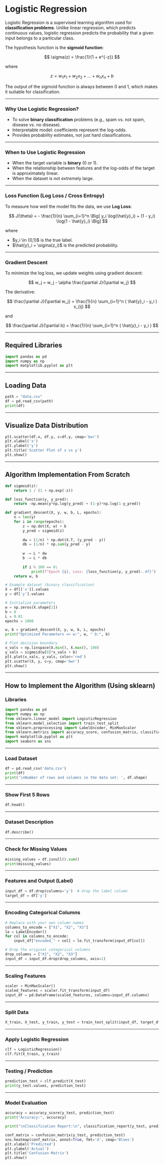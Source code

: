 # Logistic Regression

Logistic Regression is a supervised learning algorithm used for **classification problems**. Unlike linear regression, which predicts continuous values, logistic regression predicts the probability that a given input belongs to a particular class.

The hypothesis function is the **sigmoid function**:

$$
\sigma(z) = \frac{1}{1 + e^{-z}}
$$

where

$$
z = w_1 x_1 + w_2 x_2 + \dots + w_n x_n + b
$$

The output of the sigmoid function is always between 0 and 1, which makes it suitable for classification.

---

### Why Use Logistic Regression?

* To solve **binary classification** problems (e.g., spam vs. not spam, disease vs. no disease).
* Interpretable model: coefficients represent the log-odds.
* Provides probability estimates, not just hard classifications.

---

### When to Use Logistic Regression

* When the target variable is **binary** (0 or 1).
* When the relationship between features and the log-odds of the target is approximately linear.
* When the dataset is not extremely large.

---

### Loss Function (Log Loss / Cross Entropy)

To measure how well the model fits the data, we use **Log Loss**:

$$
J(\theta) = - \frac{1}{n} \sum_{i=1}^n \Big[ y_i \log(\hat{y}_i) + (1 - y_i) \log(1 - \hat{y}_i) \Big]
$$

where

* \$y\_i \in {0,1}\$ is the true label.
* \$\hat{y}\_i = \sigma(z\_i)\$ is the predicted probability.

---

### Gradient Descent

To minimize the log loss, we update weights using gradient descent:

$$
w_j = w_j - \alpha \frac{\partial J}{\partial w_j}
$$

The derivative:

$$
\frac{\partial J}{\partial w_j} = \frac{1}{n} \sum_{i=1}^n ( \hat{y}_i - y_i ) x_{ij}
$$

and

$$
\frac{\partial J}{\partial b} = \frac{1}{n} \sum_{i=1}^n ( \hat{y}_i - y_i )
$$

---

## Required Libraries

```python
import pandas as pd
import numpy as np
import matplotlib.pyplot as plt
```

---

## Loading Data

```python
path = "data.csv"
df = pd.read_csv(path)
print(df)
```

---

## Visualize Data Distribution

```python
plt.scatter(df.x, df.y, c=df.y, cmap='bwr')
plt.xlabel('x')
plt.ylabel('y')
plt.title('Scatter Plot of x vs y')
plt.show()
```

---

## Algorithm Implementation From Scratch

```python
def sigmoid(z):
    return 1 / (1 + np.exp(-z))

def loss_function(y, y_pred):
    return -np.mean(y*np.log(y_pred) + (1-y)*np.log(1-y_pred))

def gradient_descent(X, y, w, b, L, epochs):
    n = len(y)
    for i in range(epochs):
        z = np.dot(X, w) + b
        y_pred = sigmoid(z)
        
        dw = (1/n) * np.dot(X.T, (y_pred - y))
        db = (1/n) * np.sum(y_pred - y)
        
        w -= L * dw
        b -= L * db
        
        if i % 100 == 0:
            print(f"Epoch {i}, Loss: {loss_function(y, y_pred):.4f}")
    return w, b

# Example dataset (binary classification)
X = df[['x']].values
y = df['y'].values

# Initialize parameters
w = np.zeros(X.shape[1])
b = 0
L = 0.01
epochs = 1000

w, b = gradient_descent(X, y, w, b, L, epochs)
print("Optimized Parameters => w:", w, " b:", b)

# Plot decision boundary
x_vals = np.linspace(X.min(), X.max(), 100)
y_vals = sigmoid(w[0]*x_vals + b)
plt.plot(x_vals, y_vals, color='red')
plt.scatter(X, y, c=y, cmap='bwr')
plt.show()
```

---

## How to Implement the Algorithm (Using sklearn)

### Libraries

```python
import pandas as pd
import numpy as np
from sklearn.linear_model import LogisticRegression
from sklearn.model_selection import train_test_split
from sklearn.preprocessing import LabelEncoder, MinMaxScaler
from sklearn.metrics import accuracy_score, confusion_matrix, classification_report
import matplotlib.pyplot as plt
import seaborn as sns
```

---

### Load Dataset

```python
df = pd.read_csv('data.csv')
print(df)
print('\nNumber of rows and columns in the data set: ', df.shape)
```

---

### Show First 5 Rows

```python
df.head()
```

---

### Dataset Description

```python
df.describe()
```

---

### Check for Missing Values

```python
missing_values = df.isnull().sum()
print(missing_values)
```

---

### Features and Output (Label)

```python
input_df = df.drop(columns='y')  # drop the label column
target_df = df['y']
```

---

### Encoding Categorical Columns

```python
# Replace with your own column names
columns_to_encode = ["X1", "X2", "X3"]
le = LabelEncoder()
for col in columns_to_encode:
    input_df["encoded_" + col] = le.fit_transform(input_df[col])

# Drop the original categorical columns
drop_columns = ["X1", "X2", "X3"]
input_df = input_df.drop(drop_columns, axis=1)
```

---

### Scaling Features

```python
scaler = MinMaxScaler()
scaled_features = scaler.fit_transform(input_df)
input_df = pd.DataFrame(scaled_features, columns=input_df.columns)
```

---

### Split Data

```python
X_train, X_test, y_train, y_test = train_test_split(input_df, target_df, test_size=0.3, random_state=1)
```

---

### Apply Logistic Regression

```python
clf = LogisticRegression()
clf.fit(X_train, y_train)
```

---

### Testing / Prediction

```python
prediction_test = clf.predict(X_test)
print(y_test.values, prediction_test)
```

---

### Model Evaluation

```python
accuracy = accuracy_score(y_test, prediction_test)
print("Accuracy:", accuracy)

print("\nClassification Report:\n", classification_report(y_test, prediction_test))

conf_matrix = confusion_matrix(y_test, prediction_test)
sns.heatmap(conf_matrix, annot=True, fmt='d', cmap='Blues')
plt.xlabel('Predicted')
plt.ylabel('Actual')
plt.title('Confusion Matrix')
plt.show()
```
